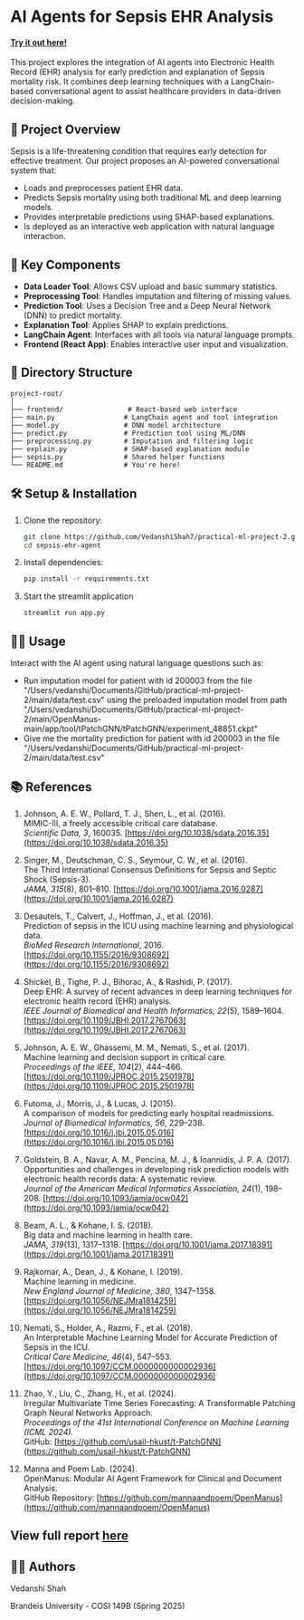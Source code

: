 # AI Agents for Sepsis EHR Analysis

#### [Try it out here!](https://practical-ml-project-2.streamlit.app/)

This project explores the integration of AI agents into Electronic Health Record (EHR) analysis for early prediction and explanation of Sepsis mortality risk. It combines deep learning techniques with a LangChain-based conversational agent to assist healthcare providers in data-driven decision-making.

## 🚀 Project Overview

Sepsis is a life-threatening condition that requires early detection for effective treatment. Our project proposes an AI-powered conversational system that:
- Loads and preprocesses patient EHR data.
- Predicts Sepsis mortality using both traditional ML and deep learning models.
- Provides interpretable predictions using SHAP-based explanations.
- Is deployed as an interactive web application with natural language interaction.

## 🧠 Key Components

- **Data Loader Tool**: Allows CSV upload and basic summary statistics.
- **Preprocessing Tool**: Handles imputation and filtering of missing values.
- **Prediction Tool**: Uses a Decision Tree and a Deep Neural Network (DNN) to predict mortality.
- **Explanation Tool**: Applies SHAP to explain predictions.
- **LangChain Agent**: Interfaces with all tools via natural language prompts.
- **Frontend (React App)**: Enables interactive user input and visualization.

## 📁 Directory Structure

```
project-root/
│
├── frontend/                # React-based web interface
├── main.py                 # LangChain agent and tool integration
├── model.py                # DNN model architecture
├── predict.py              # Prediction tool using ML/DNN
├── preprocessing.py        # Imputation and filtering logic
├── explain.py              # SHAP-based explanation module
├── sepsis.py               # Shared helper functions
└── README.md               # You're here!
```

## 🛠️ Setup & Installation

1. Clone the repository:
   ```bash
   git clone https://github.com/VedanshiShah7/practical-ml-project-2.git
   cd sepsis-ehr-agent
   ```

2. Install dependencies:
   ```bash
   pip install -r requirements.txt

3. Start the streamlit application
    ```bash
    streamlit run app.py

## 👩‍⚕️ Usage

Interact with the AI agent using natural language questions such as:
- Run imputation model for patient with id 200003 from the file "/Users/vedanshi/Documents/GitHub/practical-ml-project-2/main/data/test.csv" using the preloaded imputation model from path "/Users/vedanshi/Documents/GitHub/practical-ml-project-2/main/OpenManus-main/app/tool/tPatchGNN/tPatchGNN/experiment_48851.ckpt"
- Give me the mortality prediction for patient with id 200003 in the file "/Users/vedanshi/Documents/GitHub/practical-ml-project-2/main/data/test.csv"

## 📚 References

1. Johnson, A. E. W., Pollard, T. J., Shen, L., et al. (2016).  
   MIMIC-III, a freely accessible critical care database.  
   *Scientific Data, 3*, 160035. [https://doi.org/10.1038/sdata.2016.35](https://doi.org/10.1038/sdata.2016.35)

2. Singer, M., Deutschman, C. S., Seymour, C. W., et al. (2016).  
   The Third International Consensus Definitions for Sepsis and Septic Shock (Sepsis-3).  
   *JAMA, 315*(8), 801–810. [https://doi.org/10.1001/jama.2016.0287](https://doi.org/10.1001/jama.2016.0287)

3. Desautels, T., Calvert, J., Hoffman, J., et al. (2016).  
   Prediction of sepsis in the ICU using machine learning and physiological data.  
   *BioMed Research International*, 2016. [https://doi.org/10.1155/2016/9308692](https://doi.org/10.1155/2016/9308692)

4. Shickel, B., Tighe, P. J., Bihorac, A., & Rashidi, P. (2017).  
   Deep EHR: A survey of recent advances in deep learning techniques for electronic health record (EHR) analysis.  
   *IEEE Journal of Biomedical and Health Informatics, 22*(5), 1589–1604. [https://doi.org/10.1109/JBHI.2017.2767063](https://doi.org/10.1109/JBHI.2017.2767063)

5. Johnson, A. E. W., Ghassemi, M. M., Nemati, S., et al. (2017).  
   Machine learning and decision support in critical care.  
   *Proceedings of the IEEE, 104*(2), 444–466. [https://doi.org/10.1109/JPROC.2015.2501978](https://doi.org/10.1109/JPROC.2015.2501978)

6. Futoma, J., Morris, J., & Lucas, J. (2015).  
   A comparison of models for predicting early hospital readmissions.  
   *Journal of Biomedical Informatics, 56*, 229–238. [https://doi.org/10.1016/j.jbi.2015.05.016](https://doi.org/10.1016/j.jbi.2015.05.016)

7. Goldstein, B. A., Navar, A. M., Pencina, M. J., & Ioannidis, J. P. A. (2017).  
   Opportunities and challenges in developing risk prediction models with electronic health records data: A systematic review.  
   *Journal of the American Medical Informatics Association, 24*(1), 198–208. [https://doi.org/10.1093/jamia/ocw042](https://doi.org/10.1093/jamia/ocw042)

8. Beam, A. L., & Kohane, I. S. (2018).  
   Big data and machine learning in health care.  
   *JAMA, 319*(13), 1317–1318. [https://doi.org/10.1001/jama.2017.18391](https://doi.org/10.1001/jama.2017.18391)

9. Rajkomar, A., Dean, J., & Kohane, I. (2019).  
   Machine learning in medicine.  
   *New England Journal of Medicine, 380*, 1347–1358. [https://doi.org/10.1056/NEJMra1814259](https://doi.org/10.1056/NEJMra1814259)

10. Nemati, S., Holder, A., Razmi, F., et al. (2018).  
    An Interpretable Machine Learning Model for Accurate Prediction of Sepsis in the ICU.  
    *Critical Care Medicine, 46*(4), 547–553. [https://doi.org/10.1097/CCM.0000000000002936](https://doi.org/10.1097/CCM.0000000000002936)

11. Zhao, Y., Liu, C., Zhang, H., et al. (2024).  
    Irregular Multivariate Time Series Forecasting: A Transformable Patching Graph Neural Networks Approach.  
    *Proceedings of the 41st International Conference on Machine Learning (ICML 2024).*  
    GitHub: [https://github.com/usail-hkust/t-PatchGNN](https://github.com/usail-hkust/t-PatchGNN)

12. Manna and Poem Lab. (2024).  
    OpenManus: Modular AI Agent Framework for Clinical and Document Analysis.  
    GitHub Repository: [https://github.com/mannaandpoem/OpenManus](https://github.com/mannaandpoem/OpenManus)


## View full report [here](https://docs.google.com/document/d/1RtC93yPIw8yH2gbDPiGU0s51s2EClknmpqLDXZLwH9s/edit?usp=sharing)


## 👨‍💻 Authors
Vedanshi Shah

Brandeis University - COSI 149B (Spring 2025)
